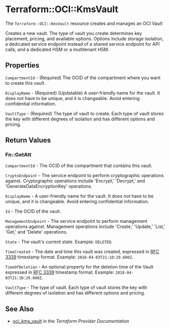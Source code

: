 # Terraform::OCI::KmsVault

The `Terraform::OCI::KmsVault` resource creates and manages an OCI Vault

Creates a new vault. The type of vault you create determines key 
placement, pricing, and available options. Options include storage 
isolation, a dedicated service endpoint instead of a shared service
endpoint for API calls, and a dedicated HSM or a multitenant HSM.

## Properties

`CompartmentId` - (Required) The OCID of the compartment where you want to create this vault.

`DisplayName` - (Required) (Updatable) A user-friendly name for the vault. It does not have to be unique, and it is changeable. Avoid entering confidential information.

`VaultType` - (Required) The type of vault to create. Each type of vault stores the key with different degrees of isolation and has different options and pricing.


## Return Values

### Fn::GetAtt

`CompartmentId` - The OCID of the compartment that contains this vault.

`CryptoEndpoint` - The service endpoint to perform cryptographic operations against. Cryptographic operations include 'Encrypt,' 'Decrypt,' and 'GenerateDataEncryptionKey' operations.

`DisplayName` - A user-friendly name for the vault. It does not have to be unique, and it is changeable. Avoid entering confidential information.

`Id` - The OCID of the vault.

`ManagementEndpoint` - The service endpoint to perform management operations against. Management operations include 'Create,' 'Update,' 'List,' 'Get,' and 'Delete' operations.

`State` - The vault's current state.  Example: `DELETED`.

`TimeCreated` - The date and time this vault was created, expressed in [RFC 3339](https://tools.ietf.org/html/rfc3339) timestamp format.  Example: `2018-04-03T21:10:29.600Z`.

`TimeOfDeletion` - An optional property for the deletion time of the Vault expressed in [RFC 3339](https://tools.ietf.org/html/rfc3339) timestamp format. Example: `2018-04-03T21:10:29.600Z`.

`VaultType` - The type of vault. Each type of vault stores the key with different degrees of isolation and has different options and pricing.

## See Also

* [oci_kms_vault](https://www.terraform.io/docs/providers/oci/r/kms_vault.html) in the _Terraform Provider Documentation_